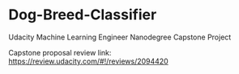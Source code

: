 # Dog-Breed-Classifier
Udacity Machine Learning Engineer Nanodegree Capstone Project

Capstone proposal review link:
https://review.udacity.com/#!/reviews/2094420
